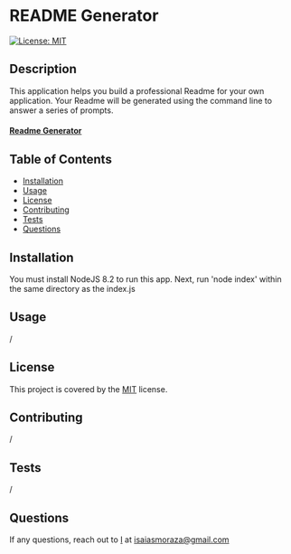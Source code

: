 # README Generator
[![License: MIT](https://img.shields.io/badge/License-MIT-yellow.svg)](https://opensource.org/licenses/MIT)

## Description

This application helps you build a professional Readme for your own application. Your Readme will be generated using the command line to answer a series of prompts.

#### [Readme Generator](https://www.github.com/mrza1127/09-readme-generator)

## Table of Contents
* [Installation](#installation)
* [Usage](#usage)
* [License](#license)
* [Contributing](#contributing)
* [Tests](#tests)
* [Questions](#questions)

## Installation
You must install NodeJS 8.2 to run this app. Next, run 'node index' within the same directory as the index.js

## Usage 
/

## License

This project is covered by the [MIT](https://opensource.org/licenses/MIT) license.

## Contributing

/

## Tests
/

## Questions

If any questions, reach out to [I](https://github.com/mrza1127) at 
[isaiasmoraza@gmail.com](mailto:isaiasmoraza@gmail.com)